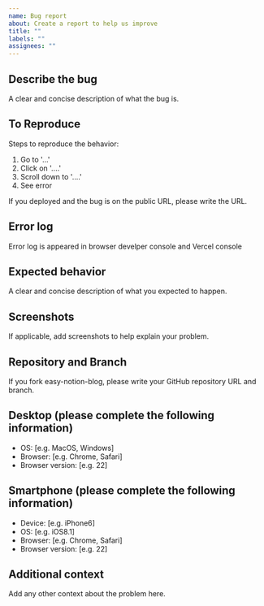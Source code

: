 ```yaml
---
name: Bug report
about: Create a report to help us improve
title: ""
labels: ""
assignees: ""
---
```


## Describe the bug

A clear and concise description of what the bug is.

## To Reproduce

Steps to reproduce the behavior:

1. Go to '...'
2. Click on '....'
3. Scroll down to '....'
4. See error

If you deployed and the bug is on the public URL, please write the URL.

## Error log

Error log is appeared in browser develper console and Vercel console

## Expected behavior

A clear and concise description of what you expected to happen.

## Screenshots

If applicable, add screenshots to help explain your problem.

## Repository and Branch

If you fork easy-notion-blog, please write your GitHub repository URL and
branch.

## Desktop (please complete the following information)

- OS: [e.g. MacOS, Windows]
- Browser: [e.g. Chrome, Safari]
- Browser version: [e.g. 22]

## Smartphone (please complete the following information)

- Device: [e.g. iPhone6]
- OS: [e.g. iOS8.1]
- Browser: [e.g. Chrome, Safari]
- Browser version: [e.g. 22]

## Additional context

Add any other context about the problem here.
